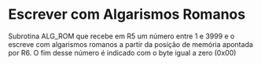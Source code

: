 # Escrever com Algarismos Romanos

Subrotina ALG_ROM que recebe em R5 um número entre 1 e 3999 e o escreve com algarismos romanos a partir da posição de memória apontada por R6. O fim desse número é indicado com o byte igual a zero (0x00)
